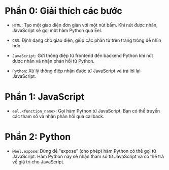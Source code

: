 # Phần 0: Giải thích các bước

- `HTML`: Tạo một giao diện đơn giản với một nút bấm. Khi nút được nhấn, JavaScript sẽ gọi một hàm Python qua Eel.

- `CSS`: Định dạng cho giao diện, giúp các phần tử trên trang trông dễ nhìn hơn.

- `JavaScript`: Gửi thông điệp từ frontend đến backend Python khi nút được nhấn và nhận phản hồi từ Python.

- `Python`: Xử lý thông điệp nhận được từ JavaScript và trả lời lại JavaScript.


# Phần 1: JavaScript

- `eel.<function_name>`: Gọi hàm Python từ JavaScript. Bạn có thể truyền các tham số và nhận phản hồi qua callback.

# Phần 2: Python

- `@eel.expose`: Dùng để "expose" (cho phép) hàm Python có thể gọi từ JavaScript. Hàm Python này sẽ nhận tham số từ JavaScript và có thể trả về giá trị cho JavaScript.